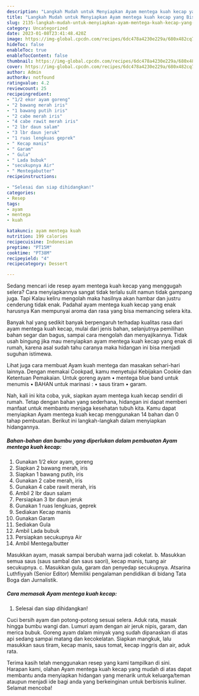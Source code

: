 ```yaml
---
description: "Langkah Mudah untuk Menyiapkan Ayam mentega kuah kecap yang Bisa Manjain Lidah, Buat Buka Puasa Lezat"
title: "Langkah Mudah untuk Menyiapkan Ayam mentega kuah kecap yang Bisa Manjain Lidah, Buat Buka Puasa Lezat"
slug: 2135-langkah-mudah-untuk-menyiapkan-ayam-mentega-kuah-kecap-yang-bisa-manjain-lidah-buat-buka-puasa-lezat
category: Uncategorized
date: 2023-01-08T23:41:48.420Z
image: https://img-global.cpcdn.com/recipes/6dc478a4230e229a/680x482cq70/ayam-mentega-kuah-kecap-foto-resep-utama.jpg
hideToc: false
enableToc: true
enableTocContent: false
thumbnail: https://img-global.cpcdn.com/recipes/6dc478a4230e229a/680x482cq70/ayam-mentega-kuah-kecap-foto-resep-utama.jpg
cover: https://img-global.cpcdn.com/recipes/6dc478a4230e229a/680x482cq70/ayam-mentega-kuah-kecap-foto-resep-utama.jpg
author: Admin
authorAv: notfound
ratingvalue: 4.2
reviewcount: 25
recipeingredient:
- "1/2 ekor ayam goreng"
- "2 bawang merah iris"
- "1 bawang putih iris"
- "2 cabe merah iris"
- "4 cabe rawit merah iris"
- "2 lbr daun salam"
- "3 lbr daun jeruk"
- "1 ruas lengkuas geprek"
- " Kecap manis"
- " Garam"
- " Gula"
- " Lada bubuk"
- "secukupnya Air"
- " Mentegabutter"
recipeinstructions:

- "Selesai dan siap dihidangkan!"
categories:
- Resep
tags:
- ayam
- mentega
- kuah

katakunci: ayam mentega kuah 
nutrition: 199 calories
recipecuisine: Indonesian
preptime: "PT15M"
cooktime: "PT38M"
recipeyield: "4"
recipecategory: Dessert

---
```



Sedang mencari ide resep ayam mentega kuah kecap yang menggugah selera? Cara menyiapkannya sangat tidak terlalu sulit namun tidak gampang juga. Tapi Kalau keliru mengolah maka hasilnya akan hambar dan justru cenderung tidak enak. Padahal ayam mentega kuah kecap yang enak harusnya Kan mempunyai aroma dan rasa yang bisa memancing selera kita.


Banyak hal yang sedikit banyak berpengaruh terhadap kualitas rasa dari ayam mentega kuah kecap, mulai dari jenis bahan, selanjutnya pemilihan bahan segar dan bagus, sampai cara mengolah dan menyajikannya. Tidak usah bingung jika mau menyiapkan ayam mentega kuah kecap yang enak di rumah, karena asal sudah tahu caranya maka hidangan ini bisa menjadi suguhan istimewa.

Lihat juga cara membuat Ayam kuah mentega dan masakan sehari-hari lainnya. Dengan memakai Cookpad, kamu menyetujui Kebijakan Cookie dan Ketentuan Pemakaian. Untuk goreng ayam • mentega blue band untuk menumis • BAHAN untuk marinasi : • saus tiram • garam.


Nah, kali ini kita coba, yuk, siapkan ayam mentega kuah kecap sendiri di rumah. Tetap dengan bahan yang sederhana, hidangan ini dapat memberi manfaat untuk membantu menjaga kesehatan tubuh kita. Kamu dapat menyiapkan Ayam mentega kuah kecap menggunakan 14 bahan dan 0 tahap pembuatan. Berikut ini langkah-langkah dalam menyiapkan hidangannya.

<!--inarticleads1-->

##### Bahan-bahan dan bumbu yang diperlukan dalam pembuatan Ayam mentega kuah kecap:

1. Gunakan 1/2 ekor ayam, goreng
1. Siapkan 2 bawang merah, iris
1. Siapkan 1 bawang putih, iris
1. Gunakan 2 cabe merah, iris
1. Gunakan 4 cabe rawit merah, iris
1. Ambil 2 lbr daun salam
1. Persiapkan 3 lbr daun jeruk
1. Gunakan 1 ruas lengkuas, geprek
1. Sediakan  Kecap manis
1. Gunakan  Garam
1. Sediakan  Gula
1. Ambil  Lada bubuk
1. Persiapkan secukupnya Air
1. Ambil  Mentega/butter


Masukkan ayam, masak sampai berubah warna jadi cokelat. b. Masukkan semua saus (saus sambal dan saus saori), kecap manis, tuang air secukupnya. c. Masukkan gula, garam dan penyedap secukupnya. Atsarina Luthfiyyah (Senior Editor) Memiliki pengalaman pendidikan di bidang Tata Boga dan Jurnalistik. 

<!--inarticleads2-->

##### Cara memasak Ayam mentega kuah kecap:


1. Selesai dan siap dihidangkan!

Cuci bersih ayam dan potong-potong sesuai selera. Aduk rata, masak hingga bumbu wangi dan. Lumuri ayam dengan air jeruk nipis, garam, dan merica bubuk. Goreng ayam dalam minyak yang sudah dipanaskan di atas api sedang sampai matang dan kecokelatan. Siapkan mangkuk, lalu masukkan saus tiram, kecap manis, saus tomat, kecap inggris dan air, aduk rata. 

Terima kasih telah menggunakan resep yang kami tampilkan di sini. Harapan kami, olahan Ayam mentega kuah kecap yang mudah di atas dapat membantu anda menyiapkan hidangan yang menarik untuk keluarga/teman ataupun menjadi ide bagi anda yang berkeinginan untuk berbisnis kuliner. Selamat mencoba!
